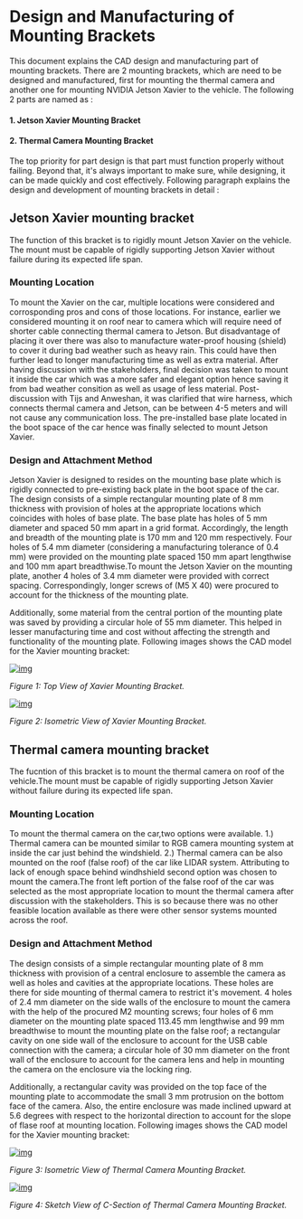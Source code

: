 # Design and Manufacturing of Mounting Brackets

This document explains the CAD design and manufacturing part of mounting brackets. There are 2 mounting brackets, which are need to be designed and manufactured, first for mounting the thermal camera and another one for mounting NVIDIA Jetson Xavier to the vehicle. The following 2 parts are named as :

#### 1. Jetson Xavier Mounting Bracket 
#### 2. Thermal Camera Mounting Bracket 

The top priority for part design is that part must function properly without failing. Beyond that, it's always important to make sure, while designing, it can be made quickly and cost effectively. Following paragraph explains the design and development of mounting brackets in detail :

## Jetson Xavier mounting bracket

The function of this bracket is to rigidly mount Jetson Xavier on the vehicle. The mount must be capable of rigidly supporting Jetson Xavier without failure during its expected life span.

### Mounting Location
To mount the Xavier on the car, multiple locations were considered and corrosponding pros and cons of those locations. For instance, earlier we considered mounting it on roof near to camera which will require need of shorter cable connecting thermal camera to Jetson. But disadvantage of placing it over there was also to manufacture water-proof housing (shield) to cover it during bad weather such as heavy rain. This could have then further lead to longer manufacturing time as well as extra material. 
After having discussion with the stakeholders, final decision was taken to mount it inside the car which was a more safer and elegant option hence saving it from bad weather consition as well as usage of less material. Post-discussion with Tijs and Anweshan, it was clarified that wire harness, which connects thermal camera and Jetson, can be between 4-5 meters and will not cause any communication loss. The pre-installed base plate located in the boot space of the car hence was finally selected to mount Jetson Xavier.

### Design and Attachment Method
Jetson Xavier is designed to resides on the mounting base plate which is rigidly connected to pre-existing back plate in the boot space of the car. The design consists of a simple rectangular mounting plate of 8 mm thickness with provision of holes at the appropriate locations which coincides with holes of base plate. The base plate has holes of 5 mm diameter and spaced 50 mm apart in a grid format. Accordingly, the length and breadth of the mounting plate is 170 mm and 120 mm respectively. Four holes of 5.4 mm diameter (considering a manufacturing tolerance of 0.4 mm) were provided on the mounting plate spaced 150 mm apart lengthwise and 100 mm apart breadthwise.To mount the Jetson Xavier on the mounting plate, another 4 holes of 3.4 mm diameter were provided with correct spacing. Correspondingly, longer screws of (M5 X 40) were procured to account for the thickness of the mounting plate. 

Additionally, some material from the central portion of the mounting plate was saved by providing a circular hole of 55 mm diameter. This helped in lesser manufacturing time and cost without affecting the strength and functionality of the mounting plate. Following images shows the CAD model for the Xavier mounting bracket:

[![img](https://github.com/tue-mps-edu/thermal_object_detection/raw/master/CAD/doc_images/xavier_image1.JPG)](https://github.com/tue-mps-edu/thermal_object_detection/blob/master/CAD/doc_images/xavier_image1.JPG)

*Figure 1: Top View of Xavier Mounting Bracket.*

[![img](https://github.com/tue-mps-edu/thermal_object_detection/raw/master/CAD/doc_images/xavier_image2.JPG)](https://github.com/tue-mps-edu/thermal_object_detection/blob/master/CAD/doc_images/xavier_image2.JPG)

*Figure 2: Isometric View of Xavier Mounting Bracket.*

## Thermal camera mounting bracket

The fucntion of this bracket is to mount the thermal camera on roof of the vehicle.The mount must be capable of rigidly supporting Jetson Xavier without failure during its expected life span.

### Mounting Location
To mount the thermal camera on the car,two options were available. 1.) Thermal camera can be mounted similar to RGB camera mounting system at inside the car just behind the windshield. 2.) Thermal camera can be also mounted on the roof (false roof) of the car like LIDAR system. Attributing to lack of enough space behind windhshield second option was chosen to mount the camera.The front left portion of the false roof of the car was selected as the most appropriate location to mount the thermal camera after discussion with the stakeholders. This is so because there was no other feasible location available as there were other sensor systems mounted across the roof.

### Design and Attachment Method
The design consists of a simple rectangular mounting plate of 8 mm thickness with provision of a central enclosure to assemble the camera as well as holes and cavities at the appropriate locations. These holes are there for side mounting of thermal camera to restrict it's movement. 4 holes of 2.4 mm diameter on the side walls of the enclosure to mount the camera with the help of the procured M2 mounting screws; four holes of 6 mm diameter on the mounting plate spaced 113.45 mm lengthwise and 99 mm breadthwise to mount the mounting plate on the false roof; a rectangular cavity on one side wall of the enclosure to account for the USB cable connection with the camera; a circular hole of 30 mm diameter on the front wall of the enclosure to account for the camera lens and help in mounting the camera on the enclosure via the locking ring. 

Additionally, a rectangular cavity was provided on the top face of the mounting plate to accommodate the small 3 mm protrusion on the bottom face of the camera. Also, the entire enclosure was made inclined upward at 5.6 degrees with respect to the horizontal direction to account for the slope of flase roof at mounting location. Following images shows the CAD model for the Xavier mounting bracket:

[![img](https://github.com/tue-mps-edu/thermal_object_detection/raw/master/CAD/doc_images/camera_image1.JPG)](https://github.com/tue-mps-edu/thermal_object_detection/blob/master/CAD/doc_images/camera_image1.JPG)

*Figure 3:  Isometric View of Thermal Camera Mounting Bracket.*

[![img](https://github.com/tue-mps-edu/thermal_object_detection/raw/master/CAD/doc_images/camera_image2.JPG)](https://github.com/tue-mps-edu/thermal_object_detection/blob/master/CAD/doc_images/camera_image2.JPG)

*Figure 4:  Sketch View of C-Section of Thermal Camera Mounting Bracket.*
